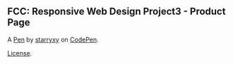 FCC: Responsive Web Design Project3 - Product Page
--------------------------------------------------


A [Pen](https://codepen.io/starryxy311/pen/Jjobpwy) by [starryxy](https://codepen.io/starryxy311) on [CodePen](https://codepen.io).

[License](https://codepen.io/starryxy311/pen/Jjobpwy/license).